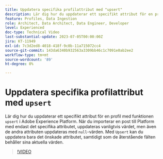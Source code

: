 ```yaml
---
title: Uppdatera specifika profilattribut med "upsert"
description: Lär dig hur du uppdaterar ett specifikt attribut för en profil med funktionen "upsert" i Adobe Experience Platform.
feature: Profiles, Data Ingestion
role: Architect, Data Architect, Data Engineer, Developer
level: Experienced
doc-type: Technical Video
last-substantial-update: 2023-07-05T00:00:00Z
jira: KT-11949
exl-id: 7c3d2ed8-4018-418f-9c0b-11a715072cc4
source-git-commit: 143da6340b932563a3309bb46c1c7091e0ab2ee2
workflow-type: tm+mt
source-wordcount: '89'
ht-degree: 0%

---
```


# Uppdatera specifika profilattribut med `upsert`

Lär dig hur du uppdaterar ett specifikt attribut för en profil med funktionen `upsert` i Adobe Experience Platform. När du importerar en post till Platform med endast det specifika attributet, uppdateras vanligtvis värdet, men även de andra attributen uppdateras med `null`-värden. Med `Upsert` kan du uppdatera bara det önskade attributet, samtidigt som de återstående fälten behåller sina aktuella värden.

>[!VIDEO](https://video.tv.adobe.com/v/3416133/?learn=on)
